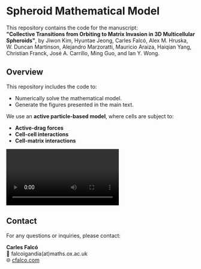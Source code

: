 # Spheroid Mathematical Model

This repository contains the code for the manuscript:  
**"Collective Transitions from Orbiting to Matrix Invasion in 3D Multicellular Spheroids"**,
by Jiwon Kim, Hyuntae Jeong, Carles Falcó, Alex M. Hruska, W. Duncan Martinson, Alejandro Marzoratti, Mauricio Araiza, Haiqian Yang, Christian Franck, José A. Carrillo, Ming Guo, and Ian Y. Wong.  

## Overview  
This repository includes the code to:  
- Numerically solve the mathematical model.  
- Generate the figures presented in the main text.  

We use an **active particle-based model**, where cells are subject to:  
- **Active-drag forces**  
- **Cell-cell interactions**  
- **Cell-matrix interactions**

<video src="https://drive.google.com/file/d/1b4fm_LpxhrZrORwTDN7VkxeH36YJCLR6/view?usp=sharing"></video>

## Contact  
For any questions or inquiries, please contact:  

**Carles Falcó**  
📧 falcoigandia(at)maths.ox.ac.uk  
🌐 [cfalco.com](https://cfalco.com)  

